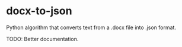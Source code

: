 # docx-to-json
Python algorithm that converts text from a .docx file into .json format.

TODO: Better documentation.
